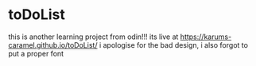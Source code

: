 # toDoList
this is another learning project from odin!!!
its live at https://karums-caramel.github.io/toDoList/
i apologise for the bad design, i also forgot to put a proper font
